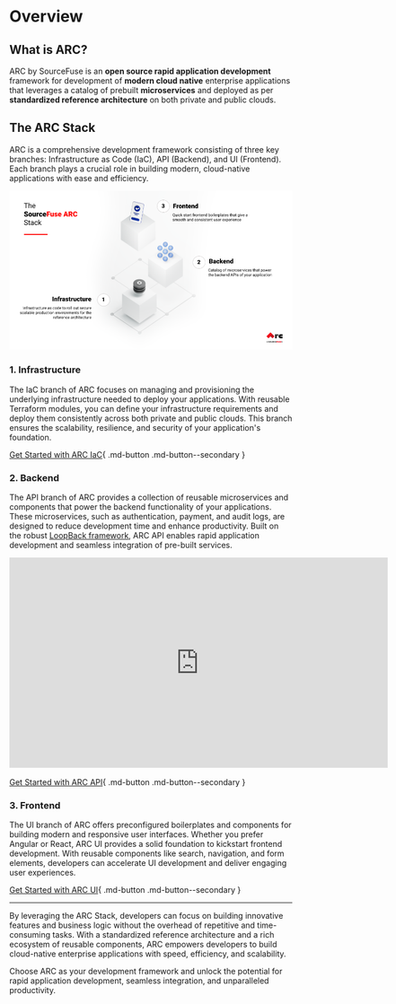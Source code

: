 # Overview

## What is ARC?

ARC by SourceFuse is an **open source rapid application development** framework for development of **modern cloud native** enterprise applications that leverages a catalog of prebuilt **microservices** and deployed as per **standardized reference architecture** on both private and public clouds.

## The ARC Stack

ARC is a comprehensive development framework consisting of three key branches: Infrastructure as Code (IaC), API (Backend), and UI (Frontend). Each branch plays a crucial role in building modern, cloud-native applications with ease and efficiency.

![](assets/arc_stack.png)

### 1. Infrastructure

The IaC branch of ARC focuses on managing and provisioning the underlying infrastructure needed to deploy your applications. With reusable Terraform modules, you can define your infrastructure requirements and deploy them consistently across both private and public clouds. This branch ensures the scalability, resilience, and security of your application's foundation.

[Get Started with ARC IaC](./../arc-iac-docs){ .md-button .md-button--secondary }

### 2. Backend

The API branch of ARC provides a collection of reusable microservices and components that power the backend functionality of your applications. These microservices, such as authentication, payment, and audit logs, are designed to reduce development time and enhance productivity. Built on the robust [LoopBack framework](https://loopback.io/), ARC API enables rapid application development and seamless integration of pre-built services.

<iframe width="674" height="375" src="https://www.youtube.com/embed/7_mReOx8RT0" title="Introducing ARC API • Rapid Application Development Made Easy" frameborder="0" allow="accelerometer; autoplay; clipboard-write; encrypted-media; gyroscope; picture-in-picture; web-share" allowfullscreen></iframe>

[Get Started with ARC API](./../arc-api-docs){ .md-button .md-button--secondary }

### 3. Frontend

The UI branch of ARC offers preconfigured boilerplates and components for building modern and responsive user interfaces. Whether you prefer Angular or React, ARC UI provides a solid foundation to kickstart frontend development. With reusable components like search, navigation, and form elements, developers can accelerate UI development and deliver engaging user experiences.

[Get Started with ARC UI](./../arc-ui-docs/arc-react/){ .md-button .md-button--secondary }

---

By leveraging the ARC Stack, developers can focus on building innovative features and business logic without the overhead of repetitive and time-consuming tasks. With a standardized reference architecture and a rich ecosystem of reusable components, ARC empowers developers to build cloud-native enterprise applications with speed, efficiency, and scalability.

Choose ARC as your development framework and unlock the potential for rapid application development, seamless integration, and unparalleled productivity.
